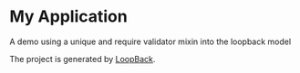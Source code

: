 # My Application

A demo using a unique and require validator mixin into the loopback model

The project is generated by [LoopBack](http://loopback.io).
